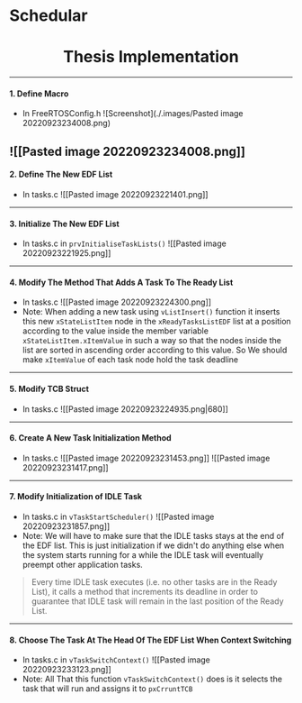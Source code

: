 # Schedular
# <center>Thesis Implementation</center>
---
#### 1. Define Macro
- In FreeRTOSConfig.h
![Screenshot](./.images/Pasted image 20220923234008.png)

![[Pasted image 20220923234008.png]]
---
#### 2. Define The New EDF List
- In tasks.c
![[Pasted image 20220923221401.png]]
---
#### 3. Initialize The New EDF List
- In tasks.c in `prvInitialiseTaskLists()`
![[Pasted image 20220923221925.png]]
---
#### 4. Modify The Method That Adds A Task To The Ready List
- In tasks.c
![[Pasted image 20220923224300.png]]
- Note: When adding a new task using `vListInsert()` function it inserts this new `xStateListItem` node in the `xReadyTasksListEDF` list at a position according to the value inside the member variable `xStateListItem.xItemValue` in such a way so that the nodes inside the list are sorted in ascending order according to this value. So We should make `xItemValue` of each task node hold the task deadline
---
#### 5. Modify TCB Struct
- In tasks.c
![[Pasted image 20220923224935.png|680]]
---
#### 6. Create A New Task Initialization Method
- In tasks.c
 ![[Pasted image 20220923231453.png]]
![[Pasted image 20220923231417.png]]

---
#### 7. Modify Initialization of IDLE Task
- In tasks.c in `vTaskStartScheduler()`
![[Pasted image 20220923231857.png]]
- Note: We will have to make sure that the IDLE tasks stays at the end of the EDF list. This is just initialization if we didn't do anything else when the system starts running for a while the IDLE task will eventually preempt other application tasks.
> Every time IDLE task executes (i.e. no other tasks are in the Ready List), it calls a method that increments its deadline in order to guarantee that IDLE task will remain in the last position of the Ready List.

---
#### 8. Choose The Task At The Head Of The EDF List When Context Switching
- In tasks.c in `vTaskSwitchContext()`
![[Pasted image 20220923233123.png]]
- Note:  All That this function `vTaskSwitchContext()` does is it selects the task that will run and assigns it to `pxCrruntTCB`
